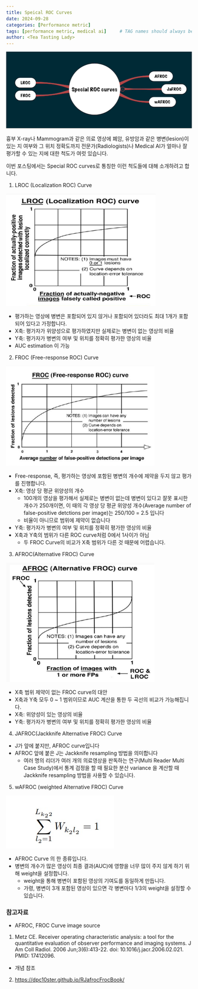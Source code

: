 ```yaml
---
title: Speical ROC Curves
date: 2024-09-28
categories: [Performance metric]
tags: [performance metric, medical ai]     # TAG names should always be lowercase
author: <Tea Tasting Lady>
---
```


![](/img/Topics_mindmap.png)

흉부 X-ray나 Mammogram과 같은 의료 영상에 폐암, 유방암과 같은 
병변(lesion)이 있는 지 여부와 그 위치 정확도까지 전문가(Radiologists)나 
Medical AI가 얼마나 잘 평가할 수 있는 지에 대한 척도가 여럿 있습니다.

이번 포스팅에서는 Special ROC curves로 통칭한 이런 척도들에 대해 
소개하려고 합니다.

1. LROC (Localization ROC) Curve


![](/img/LROC.png)


- 평가하는 영상에 병변은 포함되어 있지 않거나 포함되어 있더라도 최대 1개가 포함되어 있다고 가정합니다. 
- X축: 평가자가 위양성으로 평가하였지만 실제로는 병변이 없는 영상의 비율 
- Y축: 평가자가 병변의 여부 및 위치를 정확히 평가한 영상의 비율
- AUC estimation 이 가능

2. FROC (Free-response ROC) Curve


![](/img/FROC.png)


- Free-response, 즉, 평가하는 영상에 포함된 병변의 개수에 제약을 두지 않고 평가를 진행합니다. 
- X축: 영상 당 평균 위양성의 개수 
	- 100개의 영상을 평가해서 실제로는 병변이 없는데 병변이 있다고 잘못 표시한 개수가 250개이면, 이 때의 각 영상 당 평균 위양성 개수(Average number of false-positive detctions per image)는 250/100 = 2.5 입니다  
	- 비율이 아니므로 범위에 제약이 없습니다
- Y축: 평가자가 병변의 여부 및 위치를 정확히 평가한 영상의 비율
- X축과 Y축의 범위가 다른 ROC curve처럼 0에서 1사이가 아님
	- 두 FROC Curve의 비교가 X축 범위가 다른 것 때문에 어렵습니다.  

3. AFROC(Alternative FROC) Curve


![](/img/AFROC.png)


- X축 범위 제약이 없는 FROC curve의 대안
- X축과 Y축 모두 0 ~ 1 범위이므로 AUC 계산을 통한 두 곡선의 비교가 가능해집니다. 
- X축: 위양성이 있는 영상의 비율
- Y축: 평가자가 병변의 여부 및 위치를 정확히 평가한 영상의 비율

4. JAFROC(Jackknife Alternative FROC) Curve
- J가 앞에 붙지만, AFROC curve입니다 
- AFROC 앞에 붙은 J는 Jackknife resampling 방법을 의미합니다
	- 여러 명의 리더가 여러 개의 의료영상을 판독하는 연구(Multi Reader Multi Case Study)에서 통계 검정을 할 때 필요한 분산 variance 을 계산할 때 Jackknife resampling 방법을 사용할 수 있습니다.

5. wAFROC (weighted Alternative FROC) Curve


![](/img/weight.png)


- AFROC Curve 의 한 종류입니다. 
- 병변의 개수가 많은 영상이 최종 결과(AUC)에 영향을 너무 많이 주지 않게 하기 위해 weight을 설정합니다.
	- weight을 통해 병변이 포함된 영상의 기여도를 동일하게 만듭니다. 
	- 가령, 병변이 3개 포함된 영상이 있으면 각 병변마다 1/3의 weight을 설정할 수 있습니다.

### 참고자료
- AFROC, FROC Curve image source
1. Metz CE. Receiver operating characteristic analysis: a tool for the quantitative evaluation of observer performance and imaging systems. J Am Coll Radiol. 2006 Jun;3(6):413-22. doi: 10.1016/j.jacr.2006.02.021. PMID: 17412096. 
- 개념 참조 
2. https://dpc10ster.github.io/RJafrocFrocBook/
